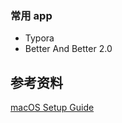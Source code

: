 ### 常用 app
- Typora
- Better And Better 2.0



## 参考资料

[macOS Setup Guide](https://sourabhbajaj.com/mac-setup)